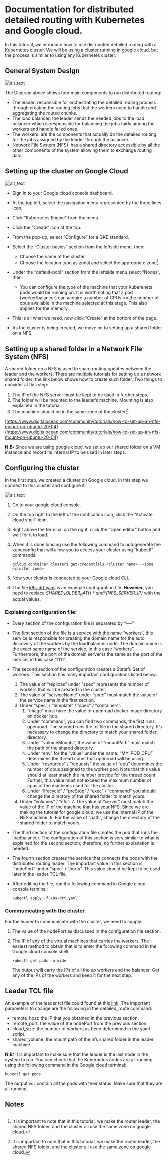 


# Documentation for distributed detailed routing with Kubernetes and Google cloud.

In this tutorial, we introduce how to use distributed detailed routing with a Kubernetes cluster. We will be using a cluster running in google cloud, but the process is similar to using any Kubernetes cluster.


## General System Design




![alt_text](gsd.jpg "System Components")


The Diagram above shows four main components to run distributed routing:

* The leader: responsible for orchestrating the detailed routing process through creating the routing jobs that the workers need to handle and aggregating the routed chunks.
* The load balancer: the leader sends the needed jobs to the load balancer which is responsible for balancing the jobs fairly among the workers and handle failed ones.
* The workers: are the components that actually do the detailed routing for the jobs assigned by the leader through the balancer.
* Network File System (NFS): has a shared directory accessible by all the other components of the system allowing them to exchange routing data.

 


## Setting up the cluster on Google Cloud

![alt_text](create_cluster.gif "Creating a cluster")

* Sign in to your Google cloud console dashboard.
* At the top left, select the navigation menu represented by the three lines icon.
* Click “Kubernetes Engine” from the menu. 
* Click the “Create” icon at the top.
* From the pop-up, select “Configure” for a GKE standard.
* Select the “Cluster basics” section from the leftside menu, then:
    * Choose the name of the cluster. 
    * Choose the location type as zonal and select the appropriate zone[^1].


* Under the “default-pool” section from the leftside menu select “Nodes”, then:
    * You can configure the type of the machine that your Kuberenets pods would be running on. It is worth noting that a pod (worker/balancer) can acquire a number of CPUs  &lt;= the number of cpus available in the machine selected at this stage. This also applies for the memory.
* This is all what we need, now click “Create” at the bottom of the page.
* As the cluster is being created, we move on to setting up a shared folder on a NFS.


## Setting up a shared folder in a Network File System (NFS)

A shared folder on a NFS is used to share routing updates between the leader and the workers. There are multiple tutorials for setting up a network shared folder; the link below shows how to create such folder. Two things to consider at this step:



1. The IP of the NFS server must be kept to be used in further steps.
2. The folder will be mounted to the leader’s machine. Mounting is also explained in the tutorial.
3. The machine should be in the same zone of the cluster[^1].

[https://www.digitalocean.com/community/tutorials/how-to-set-up-an-nfs-mount-on-ubuntu-20-04](https://www.digitalocean.com/community/tutorials/how-to-set-up-an-nfs-mount-on-ubuntu-20-04)

**N.B:** Since we are using google cloud, we set up our shared folder on a VM instance and record its internal IP to be used in later steps. 


## Configuring the cluster

In the first step, we created a cluster on Google cloud. In this step we connect to this cluster and configure it.

![alt_text](connect_to_cluster.gif "Connecting to cluster")

1. Go to your google cloud console.

2. On the top right to the left of the notification icon, click the “Activate cloud shell” icon. 

3. Right above the terminal on the right, click the “Open editor” button and wait for it to load.

3. When it is done loading use the following command to autogenerate the kubeconfig that will allow you to access your cluster using “kubectl” commands: 

       gcloud container clusters get-credentials <cluster name> --zone <cluster zone>

5. Now your cluster is connected to your Google cloud CLI.

4. The file [k8s-drt.yaml](../test/Distributed/k8s-drt.yaml) is an example configuration file. **However**, you need to replace *${SHARED_FOLDER_PATH}* and *${NFS_SERVER_IP}* with the actual values.


### Explaining configuration file:

* Every section of the configuration file is separated by “---” 
* The first section of the file is a service with the name “workers”, this service is responsible for creating the domain name for the auto discovery of the workers by the loadbalancer node. The domain name is the exact same name of the service, in this case “workers”. Furthermore, the port of the domain server is the same as the port of the service, in this case “1111”.
* The second section of the configuration creates a StatefulSet of workers. This section has many important configurations listed below:
    1. The value of “replicas” under “spec” represents the number of workers that will be created in the cluster.
    2. The value of “serviceName” under “spec” must match the value of the service name in the first section.
    3.  Under “spec” / “template” / “spec” / “containers”:
        1. “image” must have the value of openroad docker image directory on docker hub.
        2. Under “command”, you can find two commands, the first runs openroad. The second runs the tcl file in the shared directory. It’s necessary to change the directory to match your shared folder directory.
        3. Under “volumeMounts”, the value of “mountPath” must match the path of the shared directory.
        4. Under “env” for the “value” under the name: “MY_POD_CPU” determines the thread count that openroad will be using.
        5. Under “resources” / “requests” the value of “cpu” determines the number of cpus assigned to the worker pod. Note that this value should at least match the number provide for the thread count. Further, this value must not exceed the maximum number of cpus of the machines used for the cluster.
        6. Under “lifecycle” / “preStop” / “exec” / “command” you should change the directory of the shared folder to match yours.
    4. Under “volumes” / “nfs”:
        7. The value of “server” must match the value of the IP of the machine that has your NFS. Since we are making the tutorial for google cloud, we use the internal IP of the NFS machine. 
        8. For the value of “path”, change the directory of the shared folder to match yours.
* The third section of the configuration file creates the pod that runs the loadbalancer. The configuration of this section is very similar to what is explained for the second section; therefore, no further explanation is needed.
* The fourth section creates the service that connects the pods with the distributed routing leader. The important value in this section is “nodePort” under “spec” / “ports”. This value should be kept to be used later in the leader TCL file. 
* After editing the file, run the following command in Google cloud console terminal:

    ```
    kubectl apply -f k8s-drt.yaml
    ```

### Communicating with the cluster

For the leader to communicate with the cluster, we need to supply:

1. The value of the nodePort as discussed in the configuration file section.
2. The IP of any of the virtual machines that carries the workers. The easiest method to obtain that is to enter the following command in the Google cloud console shell:

    ```
    kubectl get pods -o wide
    ```
    The output will carry the IPs of all the up workers and the balancer. Get any of the IPs of the workers and keep it for the next step.

## Leader TCL file

An example of the leader tcl file could found at this [link](../test/Distributed/example_leader.tcl). The important parameters to change are the following in the detailed_route command:

* remote_host: the IP that you obtained in the previous section.
* remote_port: the value of the nodePort from the previous section.
* cloud_size: the number of workers as been determined in the yaml script.
* shared_volume: the mount path of the nfs shared folder in the leader machine.

**N.B:** It is important to make sure that the leader is the last node in the system to run. You can check that the Kubernetes nodes are all running using the following command in the Google cloud terminal:

```
kubectl get pods
```

The output will contain all the pods with their status. Make sure that they are all running.


## Notes

<!-- . -->

[^1]: It is important to note that in this tutorial, we make the router leader, the shared NFS folder, and the cluster all use the same zone on google cloud.
